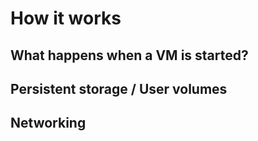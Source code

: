 # How it works

## What happens when a VM is started?


## Persistent storage / User volumes

## Networking